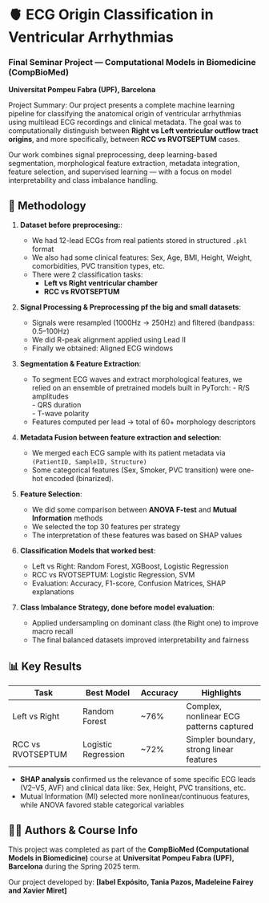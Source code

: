 # 🫀 ECG Origin Classification in Ventricular Arrhythmias  
### Final Seminar Project — Computational Models in Biomedicine (CompBioMed)  
**Universitat Pompeu Fabra (UPF), Barcelona**


Project Summary: 
Our project presents a complete machine learning pipeline for classifying the anatomical origin of ventricular arrhythmias using multilead ECG recordings and clinical metadata. The goal was to computationally distinguish between  **Right vs Left ventricular outflow tract origins**, and more specifically, between **RCC vs RVOTSEPTUM** cases.

Our work combines signal preprocessing, deep learning-based segmentation, morphological feature extraction, metadata integration, feature selection, and supervised learning — with a focus on model interpretability and class imbalance handling.

## 🧠 Methodology
1. **Dataset before preprocesing:**:  
   - We had 12-lead ECGs from real patients stored in structured `.pkl` format  
   - We also had some clinical features: Sex, Age, BMI, Height, Weight, comorbidities, PVC transition types, etc.  
   - There were 2 classification tasks:
     - **Left vs Right ventricular chamber**
     - **RCC vs RVOTSEPTUM** 

2. **Signal Processing & Preprocessing pf the big and small datasets**:
   - Signals  were resampled (1000Hz → 250Hz) and filtered (bandpass: 0.5–100Hz)
   - We did R-peak alignment applied using Lead II
   - Finally we obtained: Aligned ECG windows 

3. **Segmentation & Feature Extraction**:
   - To segment ECG waves and extract morphological features, we relied on an ensemble of pretrained models built in PyTorch:
         - R/S amplitudes  
         - QRS duration  
         - T-wave polarity  
   - Features computed per lead → total of 60+ morphology descriptors

4. **Metadata Fusion between feature extraction and selection**:
   - We merged each ECG sample with its patient metadata via `(PatientID, SampleID, Structure)`
   - Some categorical features (Sex, Smoker, PVC transition) were one-hot encoded (binarized). 

5. **Feature Selection**:
   - We did some comparison between **ANOVA F-test** and **Mutual Information** methods
   - We selected the top 30 features per strategy
   - The interpretation of these features was based on SHAP values

6. **Classification Models that worked best**:
   - Left vs Right: Random Forest, XGBoost, Logistic Regression  
   - RCC vs RVOTSEPTUM: Logistic Regression, SVM  
   - Evaluation: Accuracy, F1-score, Confusion Matrices, SHAP explanations

7. **Class Imbalance Strategy, done before model evaluation**:
   - Applied undersampling on dominant class (the Right one) to improve macro recall
   - The final balanced datasets improved interpretability and fairness

## 📊 Key Results

| Task                  | Best Model       | Accuracy | Highlights                              |
|-----------------------|------------------|----------|------------------------------------------|
| Left vs Right         | Random Forest    | ~76%     | Complex, nonlinear ECG patterns captured |
| RCC vs RVOTSEPTUM     | Logistic Regression | ~72%     | Simpler boundary, strong linear features |

- **SHAP analysis** confirmed us  the relevance of some specific ECG leads (V2–V5, AVF) and clinical data like: Sex, Height, PVC transitions, etc. 
- Mutual Information (MI) selected more nonlinear/continuous features, while ANOVA favored stable categorical variables

## 👩‍🔬 Authors & Course Info

This project was completed as part of the **CompBioMed (Computational Models in Biomedicine)** course at **Universitat Pompeu Fabra (UPF), Barcelona** during the Spring 2025 term.

Our project developed by: **[Iabel Expósito, Tania Pazos, Madeleine Fairey and Xavier Miret]**
